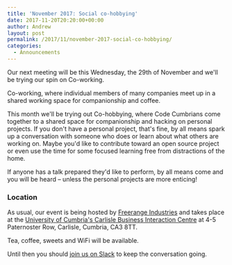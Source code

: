 ```yaml
---
title: 'November 2017: Social co-hobbying'
date: 2017-11-20T20:20:00+00:00
author: Andrew
layout: post
permalink: /2017/11/november-2017-social-co-hobbying/
categories:
  - Announcements
---
```

Our next meeting will be this Wednesday, the 29th of November and we'll be trying our spin on Co-working.

Co-working, where individual members of many companies meet up in a shared working space for companionship and coffee.

This month we'll be trying out Co-hobbying, where Code Cumbrians come together to a shared space for companionship and hacking on personal projects. If you don't have a personal project, that's fine, by all means spark up a conversation with someone who does or learn about what others are working on. Maybe you'd like to contribute toward an open source project or even use the time for some focused learning free from distractions of the home.

<!--more-->

If anyone has a talk prepared they'd like to perform, by all means come and you will be heard &#8211; unless the personal projects are more enticing!

### Location

As usual, our event is being hosted by [Freerange Industries](http://freerange.in) and takes place at the [University of Cumbria's Carlisle Business Interaction Centre](http://www.cumbria.ac.uk/AboutUs/Enterprise/CarlisleBusinessInteractionCentre/Home.aspx) at 4-5 Paternoster Row, Carlisle, Cumbria, CA3 8TT.



Tea, coffee, sweets and WiFi will be available.

Until then you should [join us on Slack](https://join.slack.com/t/codecumbria/shared_invite/enQtNjM4MTQ3MzI1OTc1LTNmYTkyZGY4ODEyMjhmNDU3NGJjNmVhZTdhYWIxOWZkNWUzYjc0M2NlMDFkNDRmMjM1Mzc2ZTU5MmNkN2I2YmU) to keep the conversation going.